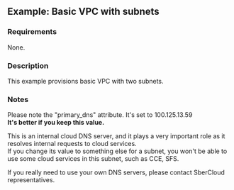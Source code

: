 ## Example: Basic VPC with subnets

### Requirements

None.

### Description

This example provisions basic VPC with two subnets.

### Notes

Please note the "primary_dns" attribute. It's set to 100.125.13.59  
**It's better if you keep this value.**  

This is an internal cloud DNS server, and it plays a very important role as it resolves internal requests to cloud services.  
If you change its value to something else for a subnet, you won't be able to use some cloud services in this subnet, such as CCE, SFS.  

If you really need to use your own DNS servers, please contact SberCloud representatives.
